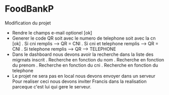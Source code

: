 # FoodBankP

Modification du projet
- Rendre le champs e-mail optionel [ok]
- Generer le code QR soit avec le numero de telephone soit avec la cn [ok]
    . Si cni remplis --> QR = CNI
    . Si cni et telephone remplis --> QR = CNI
    . Si telephone remplis --> QR --> TELEPHONE
- Dans le dashboard nous devons avoir la recherche dans la liste des migrnats inscrit
    . Recherche en fonction du nom
    . Recherche en fonction du prenom
    . Recherche en fonction du cni
    . Recherche en fonction du telephone
- Le projet ne sera pas en local nous devons envoyer dans un serveur
        Pour realiser ceci nous devons inviter Francis dans la realisation parceque c'est lui
    qui gere le serveur.